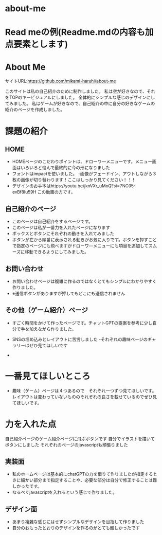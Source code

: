 # about-me
# Read meの例(Readme.mdの内容も加点要素とします)

# About Me 

サイトURL:https://github.com/mikami-haruhi/about-me


このサイトは私の自己紹介のために制作しました。
私は空が好きなので、それをTOPのキービジュアルにしました。
全体的にシンプルな感じのデザインにしてみました。
私はゲームが好きなので、自己紹介の中に自分の好きなゲームの紹介のページを作成しました。



# 課題の紹介

## HOME

- HOMEページのこだわりポイントは、ドローワ―メニューです。メニュー画面はいろいろと悩んで最終的に今の形になりました
- フォントはimpactを使いました。
-画像がフェードイン、アウトしながら３枚の画像が切り替わります！ここはしっかり見てください！！！
- デザインのお手本はhttps://youtu.be/jknVXr_uMoQ?si=7NC05-evBf8Iu59H この動画の方です。

## 自己紹介のページ

-  このページは自己紹介をするページです。
- このページは私が一番力を入れたページになります
- ボックスとボタンにそれぞれの動きを入れてみました
- ボタンが左から順番に表示される動きがお気に入りです。ボタンを押すことで指定のページにも飛べますがドローワ―メニューにも項目を追加してスムーズに移動できるようにしてみました。

## お問い合わせ

- お問い合わせページは複雑に作るのではなくとてもシンプルにわかりやすく作りました。
- ※送信ボタンがありますが押してもどこにも送信されません

## その他（ゲーム紹介）ページ 

- すごく時間をかけて作ったページです。チャットGPTの提案を参考に少し自分で手を加えながら作りました。
- SNSの埋め込みとレイアウトに苦労しました
-それぞれの趣味ページのギャラリーはぜひ見てほしいです



- 

# 一番見てほしいところ

- 趣味（ゲーム）ページは４つあるので　それぞれ一つずつ見てほしいです。　レイアウトは変わっていないもののそれぞれの良さを載せているのでぜひ見てほしいです。

# 力を入れた点
自己紹介ページのゲーム紹介ページに飛ぶボタンです
自分でイラストを描いてボタンにしました
それぞれのページのjavascriptも頑張りました
## 実装面

- 私のホームページは基本的にchatGPTの力を借りて作りましたが指定するときに細かい部分まで指定することや、必要な部分は自分で修正することは難しかったです。
- なるべくjavascriptを入れるという感じで作りました。

## デザイン面

- あまり複雑な感じにはせずシンプルなデザインを目指して作りました
- 自分のおもったとおりのデザインを作るのがとても難しかったです
